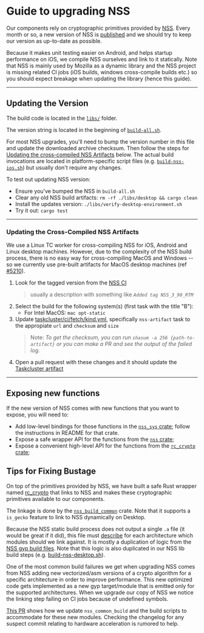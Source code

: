 # Guide to upgrading NSS

Our components rely on cryptographic primitives provided by [NSS](https://firefox-source-docs.mozilla.org/security/nss/index.html).
Every month or so, a new version of NSS is [published](https://firefox-source-docs.mozilla.org/security/nss/releases/index.html) and we should try to keep our version as up-to-date as possible.

Because it makes unit testing easier on Android, and helps startup performance on iOS, we compile NSS ourselves and link to it statically. Note that NSS is mainly used by Mozilla as a dynamic library and the NSS project is missing related CI jobs (iOS builds, windows cross-compile builds etc.) so you should expect breakage when updating the library (hence this guide).

---

## Updating the Version

The build code is located in the [`libs/`](https://github.com/mozilla/application-services/tree/main/libs) folder.

The version string is located in the beginning of [`build-all.sh`](https://github.com/mozilla/application-services/blob/b0b3daa6580d04906fc53e9e479e8bebb464cf78/libs/build-all.sh#L8-L11).

 For most NSS upgrades, you'll need to bump the version number in this file and update the downloaded archive checksum. Then follow the steps for [Updating the cross-compiled NSS Artifacts](#updating-the-cross-compiled-nss-artifacts) below. The actual build invocations are located in platform-specific script files (e.g. [`build-nss-ios.sh`](https://github.com/mozilla/application-services/blob/b0b3daa6580d04906fc53e9e479e8bebb464cf78/libs/build-nss-ios.sh)) but usually don't require any changes.

To test out updating NSS version:

* Ensure you've bumped the NSS in `build-all.sh`
* Clear any old NSS build artifacts: `rm -rf ./libs/desktop && cargo clean`
* Install the updates version: `./libs/verify-desktop-environment.sh`
* Try it out: `cargo test`

---

### Updating the Cross-Compiled NSS Artifacts

We use a Linux TC worker for cross-compiling NSS for iOS, Android and Linux desktop machines. However, due to the complexity of the NSS build process, there is no easy way for cross-compiling MacOS and Windows -- so we currently use pre-built artifacts for MacOS desktop machines (ref [#5210](https://github.com/mozilla/application-services/issues/5210)).

1. Look for the tagged version from the [NSS CI](https://treeherder.mozilla.org/jobs?repo=nss)
    > usually a description with something like _`Added tag NSS_3_90_RTM`_
2. Select the build for the following system(s) (first task with the title "B"):
    * For Intel MacOS: `mac opt-static`
3. Update [taskcluster/ci/fetch/kind.yml](https://github.com/mozilla/application-services/blob/main/taskcluster/ci/fetch/kind.yml), specifically `nss-artifact` task to the appropiate `url` and `checksum` and `size`
    > Note: _To get the checksum, you can run `shasum -a 256 {path-to-artifact}` or you can make a PR and see the output of the failed log._
4. Open a pull request with these changes and it should update the [Taskcluster artifact](https://firefox-ci-tc.services.mozilla.com/tasks/index/app-services.cache.level-1.content.v1.nss-artifact/latest)

---

## Exposing new functions

If the new version of NSS comes with new functions that you want to expose, you will need to:

* Add low-level bindings for those functions in the [`nss_sys` crate](
  ../../components/support/rc_crypto/nss/nss_sys); follow the instructions in
  README for that crate.
* Expose a safe wrapper API for the functions from the [`nss` crate](
  ../../components/support/rc_crypto/nss);
* Expose a convenient high-level API for the functions from the [`rc_crypto` crate](
  ../../components/support/rc_crypto);

## Tips for Fixing Bustage

On top of the primitives provided by NSS, we have built a safe Rust wrapper named [rc_crypto](https://github.com/mozilla/application-services/tree/main/components/support/rc_crypto) that links to NSS and makes these cryptographic primitives available to our components.

The linkage is done by the [`nss_build_common`](https://github.com/mozilla/application-services/blob/b0b3daa6580d04906fc53e9e479e8bebb464cf78/components/support/rc_crypto/nss/nss_build_common/src/lib.rs) crate. Note that it supports a `is_gecko` feature to link to NSS dynamically on Desktop.

Because the NSS static build process does not output a single `.a` file (it would be great if it did), this file must [describe](https://github.com/mozilla/application-services/blob/b0b3daa6580d04906fc53e9e479e8bebb464cf78/components/support/rc_crypto/nss/nss_build_common/src/lib.rs#L85-L133) for each architecture which modules should we link against. It is mostly a duplication of logic from the [NSS gyp build files](https://searchfox.org/nss/rev/d0ca572a63597a19889611c065273f131cc09b7a/lib/freebl/freebl.gyp#385-408). Note that this logic is also duplicated in our NSS lib build steps (e.g. [build-nss-desktop.sh](https://github.com/mozilla/application-services/blob/b0b3daa6580d04906fc53e9e479e8bebb464cf78/libs/build-nss-desktop.sh#L82-L114)).

One of the most common build failures we get when upgrading NSS comes from NSS adding new vectorized/asm versions of a crypto algorithm for a specific architecture in order to improve performance. This new optimized code gets implemented as a new gyp target/module that is emitted only for the supported architectures.
When we upgrade our copy of NSS we notice the linking step failing on CI jobs because of undefined symbols.

[This PR](https://github.com/mozilla/application-services/pull/2476) shows how we update `nss_common_build` and the build scripts to accommodate for these new modules. Checking the changelog for any suspect commit relating to hardware acceleration is rumored to help.
